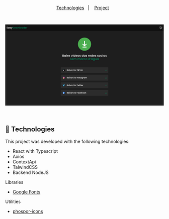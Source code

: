 <p align="center">
  <a href="#-Technologies">
Technologies</a>&nbsp;&nbsp;&nbsp;|&nbsp;&nbsp;&nbsp;
  <a href="#-Project">Project</a>&nbsp;&nbsp;&nbsp;
</p>

<br>

![Screenshot](easydownloader.png)

<br>

## 🚀 Technologies

This project was developed with the following technologies:

- React with Typescript
- Axios
- ContextApi
- TalwindCSS
- Backend NodeJS


Libraries

- [Google Fonts](https://fonts.google.com/)

Utilities

- [phospor-icons](https://phosphoricons.com/)




